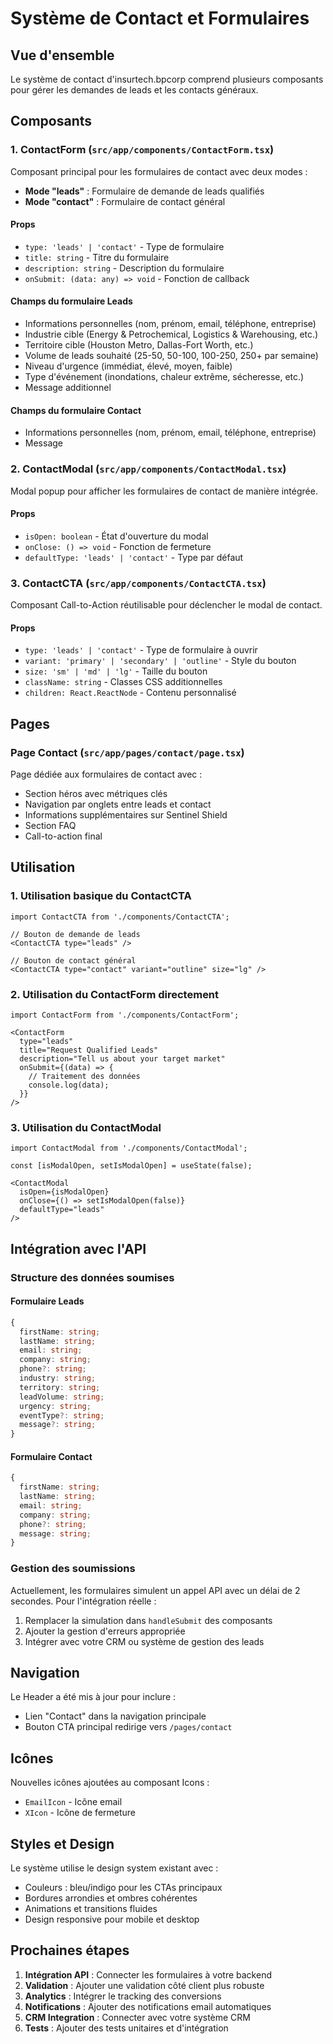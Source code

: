 # Système de Contact et Formulaires

## Vue d'ensemble

Le système de contact d'insurtech.bpcorp comprend plusieurs composants pour gérer les demandes de leads et les contacts généraux.

## Composants

### 1. ContactForm (`src/app/components/ContactForm.tsx`)

Composant principal pour les formulaires de contact avec deux modes :
- **Mode "leads"** : Formulaire de demande de leads qualifiés
- **Mode "contact"** : Formulaire de contact général

#### Props
- `type: 'leads' | 'contact'` - Type de formulaire
- `title: string` - Titre du formulaire
- `description: string` - Description du formulaire
- `onSubmit: (data: any) => void` - Fonction de callback

#### Champs du formulaire Leads
- Informations personnelles (nom, prénom, email, téléphone, entreprise)
- Industrie cible (Energy & Petrochemical, Logistics & Warehousing, etc.)
- Territoire cible (Houston Metro, Dallas-Fort Worth, etc.)
- Volume de leads souhaité (25-50, 50-100, 100-250, 250+ par semaine)
- Niveau d'urgence (immédiat, élevé, moyen, faible)
- Type d'événement (inondations, chaleur extrême, sécheresse, etc.)
- Message additionnel

#### Champs du formulaire Contact
- Informations personnelles (nom, prénom, email, téléphone, entreprise)
- Message

### 2. ContactModal (`src/app/components/ContactModal.tsx`)

Modal popup pour afficher les formulaires de contact de manière intégrée.

#### Props
- `isOpen: boolean` - État d'ouverture du modal
- `onClose: () => void` - Fonction de fermeture
- `defaultType: 'leads' | 'contact'` - Type par défaut

### 3. ContactCTA (`src/app/components/ContactCTA.tsx`)

Composant Call-to-Action réutilisable pour déclencher le modal de contact.

#### Props
- `type: 'leads' | 'contact'` - Type de formulaire à ouvrir
- `variant: 'primary' | 'secondary' | 'outline'` - Style du bouton
- `size: 'sm' | 'md' | 'lg'` - Taille du bouton
- `className: string` - Classes CSS additionnelles
- `children: React.ReactNode` - Contenu personnalisé

## Pages

### Page Contact (`src/app/pages/contact/page.tsx`)

Page dédiée aux formulaires de contact avec :
- Section héros avec métriques clés
- Navigation par onglets entre leads et contact
- Informations supplémentaires sur Sentinel Shield
- Section FAQ
- Call-to-action final

## Utilisation

### 1. Utilisation basique du ContactCTA

```tsx
import ContactCTA from './components/ContactCTA';

// Bouton de demande de leads
<ContactCTA type="leads" />

// Bouton de contact général
<ContactCTA type="contact" variant="outline" size="lg" />
```

### 2. Utilisation du ContactForm directement

```tsx
import ContactForm from './components/ContactForm';

<ContactForm
  type="leads"
  title="Request Qualified Leads"
  description="Tell us about your target market"
  onSubmit={(data) => {
    // Traitement des données
    console.log(data);
  }}
/>
```

### 3. Utilisation du ContactModal

```tsx
import ContactModal from './components/ContactModal';

const [isModalOpen, setIsModalOpen] = useState(false);

<ContactModal
  isOpen={isModalOpen}
  onClose={() => setIsModalOpen(false)}
  defaultType="leads"
/>
```

## Intégration avec l'API

### Structure des données soumises

#### Formulaire Leads
```typescript
{
  firstName: string;
  lastName: string;
  email: string;
  company: string;
  phone?: string;
  industry: string;
  territory: string;
  leadVolume: string;
  urgency: string;
  eventType?: string;
  message?: string;
}
```

#### Formulaire Contact
```typescript
{
  firstName: string;
  lastName: string;
  email: string;
  company: string;
  phone?: string;
  message: string;
}
```

### Gestion des soumissions

Actuellement, les formulaires simulent un appel API avec un délai de 2 secondes. Pour l'intégration réelle :

1. Remplacer la simulation dans `handleSubmit` des composants
2. Ajouter la gestion d'erreurs appropriée
3. Intégrer avec votre CRM ou système de gestion des leads

## Navigation

Le Header a été mis à jour pour inclure :
- Lien "Contact" dans la navigation principale
- Bouton CTA principal redirige vers `/pages/contact`

## Icônes

Nouvelles icônes ajoutées au composant Icons :
- `EmailIcon` - Icône email
- `XIcon` - Icône de fermeture

## Styles et Design

Le système utilise le design system existant avec :
- Couleurs : bleu/indigo pour les CTAs principaux
- Bordures arrondies et ombres cohérentes
- Animations et transitions fluides
- Design responsive pour mobile et desktop

## Prochaines étapes

1. **Intégration API** : Connecter les formulaires à votre backend
2. **Validation** : Ajouter une validation côté client plus robuste
3. **Analytics** : Intégrer le tracking des conversions
4. **Notifications** : Ajouter des notifications email automatiques
5. **CRM Integration** : Connecter avec votre système CRM
6. **Tests** : Ajouter des tests unitaires et d'intégration 